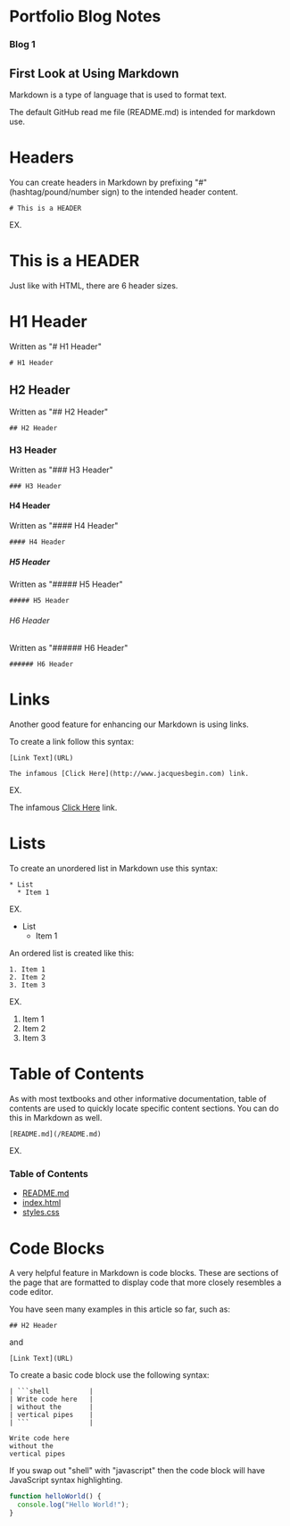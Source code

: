 # Portfolio Blog Notes

### Blog 1
## First Look at Using Markdown

Markdown is a type of language that is used to format text.

The default GitHub read me file (README.md) is intended for markdown use.



# Headers

You can create headers in Markdown by prefixing "#" (hashtag/pound/number sign) to the intended header content.

```shell
# This is a HEADER
```

EX.

# This is a HEADER

Just like with HTML, there are 6 header sizes.

# H1 Header
Written as "# H1 Header"
```shell
# H1 Header
```
## H2 Header
Written as "## H2 Header"
```shell
## H2 Header
```
### H3 Header
Written as "### H3 Header"
```shell
### H3 Header
```
#### H4 Header
Written as "#### H4 Header"
```shell
#### H4 Header
```
##### H5 Header
Written as "##### H5 Header"
```shell
##### H5 Header
```
###### H6 Header
Written as "###### H6 Header"
```shell
###### H6 Header
```


# Links

Another good feature for enhancing our Markdown is using links.

To create a link follow this syntax: 
```shell
[Link Text](URL)
```
```shell
The infamous [Click Here](http://www.jacquesbegin.com) link.
```
EX.

The infamous [Click Here](http://www.jacquesbegin.com) link.


# Lists

To create an unordered list in Markdown use this syntax:

```shell
* List
  * Item 1
```
EX.
* List
  * Item 1


An ordered list is created like this:

```shell
1. Item 1
2. Item 2
3. Item 3
```
EX.
1. Item 1
2. Item 2
3. Item 3


# Table of Contents

As with most textbooks and other informative documentation, table of contents are used to quickly locate specific content sections. You can do this in Markdown as well.

```shell
[README.md](/README.md)
```

EX.

### Table of Contents
* [README.md](/README.md)
* [index.html](/public/index.html)
* [styles.css](/public/temp/css/styles.css)


# Code Blocks

A very helpful feature in Markdown is code blocks. These are sections of the page that are formatted to display code that more closely resembles a code editor.

You have seen many examples in this article so far, such as:

```shell
## H2 Header
```

and

```shell
[Link Text](URL)
```

To create a basic code block use the following syntax:

```shell
| ```shell          |
| Write code here   |
| without the       |
| vertical pipes    |
| ```               |
```

```shell
Write code here
without the
vertical pipes
```

If you swap out "shell" with "javascript" then the code block will have JavaScript syntax highlighting.

```javascript
function helloWorld() {
  console.log("Hello World!");
}
```